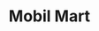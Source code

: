 ---
title: "Mobil Mart"
url: /loves-park/mobil-mart-east-riverside-boulevard/
shop: Lebensmittel
---